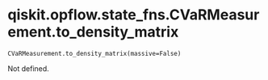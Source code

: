 # qiskit.opflow\.state\_fns.CVaRMeasurement.to\_density\_matrix

`CVaRMeasurement.to_density_matrix(massive=False)`

Not defined.
